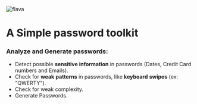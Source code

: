 ![flava](https://user-images.githubusercontent.com/29543098/169601817-2459b5a3-61a9-4e0a-a366-a81c699e7e46.png)

# A Simple password toolkit
### Analyze and Generate passwords:

- Detect possible **sensitive information** in passwords (Dates, Credit Card numbers and Emails).
- Check for **weak** **patterns** in passwords, like **keyboard** **swipes** (ex: "QWERTY").
- Check for weak complexity.
- Generate Passwords.






